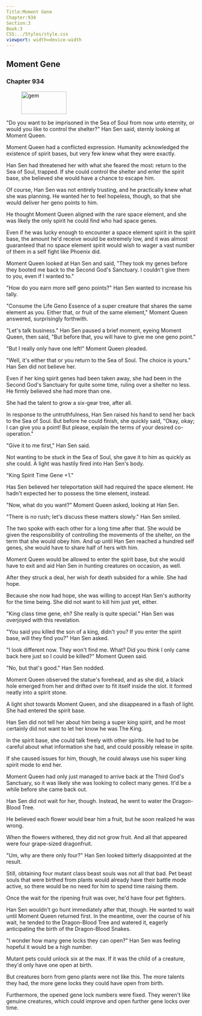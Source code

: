```yaml
---
Title:Moment Gene 
Chapter:934 
Section:3 
Book:3 
CSS:../Styles/style.css 
viewport: width=device-width
---
```

  
## Moment Gene
### Chapter 934
  
<figure>
	<img src="../Images/gem.gif" alt="gem" id="gem" width="120" height="60" />
</figure>
  

  
"Do you want to be imprisoned in the Sea of Soul from now unto eternity, or would you like to control the shelter?" Han Sen said, sternly looking at Moment Queen.

Moment Queen had a conflicted expression. Humanity acknowledged the existence of spirit bases, but very few knew what they were exactly.

Han Sen had threatened her with what she feared the most: return to the Sea of Soul, trapped. If she could control the shelter and enter the spirit base, she believed she would have a chance to escape him.

Of course, Han Sen was not entirely trusting, and he practically knew what she was planning. He wanted her to feel hopeless, though, so that she would deliver her geno points to him.

He thought Moment Queen aligned with the rare space element, and she was likely the only spirit he could find who had space genes.

Even if he was lucky enough to encounter a space element spirit in the spirit base, the amount he'd receive would be extremely low, and it was almost guaranteed that no space element spirit would wish to wager a vast number of them in a self fight like Phoenix did.

Moment Queen looked at Han Sen and said, "They took my genes before they booted me back to the Second God's Sanctuary. I couldn't give them to you, even if I wanted to."

"How do you earn more self geno points?" Han Sen wanted to increase his tally.

"Consume the Life Geno Essence of a super creature that shares the same element as you. Either that, or fruit of the same element," Moment Queen answered, surprisingly forthwith.

"Let's talk business." Han Sen paused a brief moment, eyeing Moment Queen, then said, "But before that, you will have to give me one geno point."

"But I really only have one left!" Moment Queen pleaded.

"Well, it's either that or you return to the Sea of Soul. The choice is yours." Han Sen did not believe her.

Even if her king spirit genes had been taken away, she had been in the Second God's Sanctuary for quite some time, ruling over a shelter no less. He firmly believed she had more than one.

She had the talent to grow a six-gear tree, after all.

In response to the untruthfulness, Han Sen raised his hand to send her back to the Sea of Soul. But before he could finish, she quickly said, "Okay, okay; I can give you a point! But please, explain the terms of your desired co-operation."

"Give it to me first," Han Sen said.

Not wanting to be stuck in the Sea of Soul, she gave it to him as quickly as she could. A light was hastily fired into Han Sen's body.

"King Spirit Time Gene +1."

Has Sen believed her teleportation skill had required the space element. He hadn't expected her to possess the time element, instead.

"Now, what do you want?" Moment Queen asked, looking at Han Sen.

"There is no rush; let's discuss these matters slowly." Han Sen smiled.

The two spoke with each other for a long time after that. She would be given the responsibility of controlling the movements of the shelter, on the term that she would obey him. And up until Han Sen reached a hundred self genes, she would have to share half of hers with him.

Moment Queen would be allowed to enter the spirit base, but she would have to exit and aid Han Sen in hunting creatures on occasion, as well.

After they struck a deal, her wish for death subsided for a while. She had hope.

Because she now had hope, she was willing to accept Han Sen's authority for the time being. She did not want to kill him just yet, either.

"King class time gene, eh? She really is quite special." Han Sen was overjoyed with this revelation.

"You said you killed the son of a king, didn't you? If you enter the spirit base, will they find you?" Han Sen asked.

"I look different now. They won't find me. What? Did you think I only came back here just so I could be killed?" Moment Queen said.

"No, but that's good." Han Sen nodded.

Moment Queen observed the statue's forehead, and as she did, a black hole emerged from her and drifted over to fit itself inside the slot. It formed neatly into a spirit stone.

A light shot towards Moment Queen, and she disappeared in a flash of light. She had entered the spirit base.

Han Sen did not tell her about him being a super king spirit, and he most certainly did not want to let her know he was The King.

In the spirit base, she could talk freely with other spirits. He had to be careful about what information she had, and could possibly release in spite.

If she caused issues for him, though, he could always use his super king spirit mode to end her.

Moment Queen had only just managed to arrive back at the Third God's Sanctuary, so it was likely she was looking to collect many genes. It'd be a while before she came back out.

Han Sen did not wait for her, though. Instead, he went to water the Dragon-Blood Tree.

He believed each flower would bear him a fruit, but he soon realized he was wrong.

When the flowers withered, they did not grow fruit. And all that appeared were four grape-sized dragonfruit.

"Um, why are there only four?" Han Sen looked bitterly disappointed at the result.

Still, obtaining four mutant class beast souls was not all that bad. Pet beast souls that were birthed from plants would already have their battle mode active, so there would be no need for him to spend time raising them.

Once the wait for the ripening fruit was over, he'd have four pet fighters.

Han Sen wouldn't go hunt immediately after that, though. He wanted to wait until Moment Queen returned first. In the meantime, over the course of his wait, he tended to the Dragon-Blood Tree and watered it, eagerly anticipating the birth of the Dragon-Blood Snakes.

"I wonder how many gene locks they can open?" Han Sen was feeling hopeful it would be a high number.

Mutant pets could unlock six at the max. If it was the child of a creature, they'd only have one open at birth.

But creatures born from geno plants were not like this. The more talents they had, the more gene locks they could have open from birth.

Furthermore, the opened gene lock numbers were fixed. They weren't like genuine creatures, which could improve and open further gene locks over time.